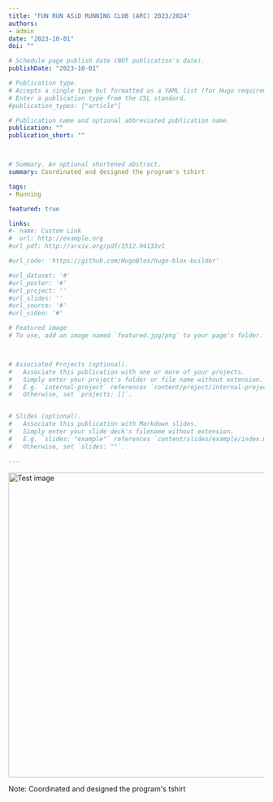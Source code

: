 ```yaml
---
title: "FUN RUN ASiD RUNNING CLUB (ARC) 2023/2024"
authors:
- admin
date: "2023-10-01"
doi: ""

# Schedule page publish date (NOT publication's date).
publishDate: "2023-10-01"

# Publication type.
# Accepts a single type but formatted as a YAML list (for Hugo requirements).
# Enter a publication type from the CSL standard.
#publication_types: ["article"]

# Publication name and optional abbreviated publication name.
publication: ""
publication_short: ""



# Summary. An optional shortened abstract.
summary: Coordinated and designed the program's tshirt

tags:
- Running

featured: true

links:
#- name: Custom Link
#  url: http://example.org
#url_pdf: http://arxiv.org/pdf/1512.04133v1

#url_code: 'https://github.com/HugoBlox/hugo-blox-builder'

#url_dataset: '#'
#url_poster: '#'
#url_project: ''
#url_slides: ''
#url_source: '#'
#url_video: '#'

# Featured image
# To use, add an image named `featured.jpg/png` to your page's folder. 



# Associated Projects (optional).
#   Associate this publication with one or more of your projects.
#   Simply enter your project's folder or file name without extension.
#   E.g. `internal-project` references `content/project/internal-project/index.md`.
#   Otherwise, set `projects: []`.


# Slides (optional).
#   Associate this publication with Markdown slides.
#   Simply enter your slide deck's filename without extension.
#   E.g. `slides: "example"` references `content/slides/example/index.md`.
#   Otherwise, set `slides: ""`.

---
```


<img src="https://upload.wikimedia.org/wikipedia/commons/thumb/a/a9/Example.jpg/640px-Example.jpg" alt="Test image" width="600">




Note: Coordinated and designed the program's tshirt

